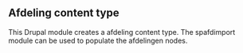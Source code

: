 ## Afdeling content type
This Drupal module creates a afdeling content type. The spafdimport module can be used to populate the afdelingen nodes.
